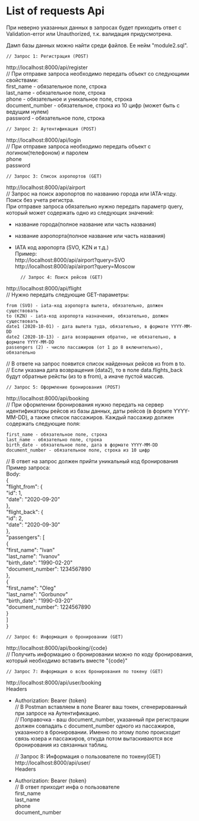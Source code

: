 # List of requests Api

При неверно указанных данных в запросах будет приходить ответ с Validation-error или Unauthorized, т.к. валидация придусмотрена.

Дамп базы данных можно найти среди файлов. Ее нейм "module2.sql".


	// Запрос 1: Регистрация (POST)  
http://localhost:8000/api/register  
// При отправке запроса необходимо передать объект со следующими свойствами:  
	first_name - обязательное поле, строка  
	last_name - обязательное поле, строка  
	phone - обязательное и уникальное поле, строка  
	document_number - обязательное, строка из 10 цифр (может быть с ведущим нулем)  
	password - обязательное поле, строка


	// Запрос 2: Аутентификация (POST)  
http://localhost:8000/api/login  
// При отправке запроса необходимо передать объект с логином(телефоном) и паролем  
	phone  
	password


	// Запрос 3: Список аэропортов (GET)  
http://localhost:8000/api/airport  
// Запрос на поиск аэропортов по названию города или IATA-коду. Поиск без учета регистра.  
При отправке запроса обязательно нужно передать параметр query, который может содержать одно из следующих значений:
- название города(полное название или часть названия)
- название аэропорта(полное название или часть названия)
- IATA код аэропорта (SVO, KZN и т.д.)  
	Пример:  
	http://localhost:8000/api/airport?query=SVO  
	http://localhost:8000/api/airport?query=Moscow


		// Запрос 4: Поиск рейсов (GET)  
http://localhost:8000/api/flight  
// Нужно передать следующие GET-параметры:  

	from (SVO) - iata-код аэропорта вылета, обязательно, должен существовать  
	to (KZN) - iata-код аэропорта назначения, обязательно, должен существовать  
	date1 (2020-10-01) - дата вылета туда, обязательно, в формате YYYY-MM-DD  
	date2 (2020-10-13) - дата возвращения обратно, не обязательно, в формате YYYY-MM-DD  
	passengers (2) - число пассажиров (от 1 до 8 включительно), обязательно  

// В ответе на запрос появится список найденных рейсов из from в to.  
// Если указана дата возвращения (data2), то в поле data.flights_back будут обратные рейсты (из to в from), а иначе пустой массив.


	// Запрос 5: Оформление бронирования (POST)  
http://localhost:8000/api/booking  
// При оформлении бронирования нужно передать на сервер идентификаторы рейсов из базы данных, даты рейсов (в формте YYYY-MM-DD), а также список пассажиров. Каждый пассажир должен содержать следующие поля:  

	first_name - обязательное поле, строка  
	last_name - обязательно поле, строка  
	birth_date - обязательное поле, дата в формате YYYY-MM-DD  
	document_number - обязательное поле, строка из 10 цифр  

// В ответ на запрос должен прийти уникальный код бронирования  
Пример запроса:  
Body:  
{  
	"flight_from": {  
		   "id": 1,  
		   "date": "2020-09-20"  
	},  
	"flight_back": {  
		   "id": 2,  
		   "date": "2020-09-30"  
	},  
	"passengers": [  
		{  
			   "first_name": "Ivan"  
			   "last_name": "Ivanov"  
			   "birth_date": "1990-02-20"  
			   "document_number": 1234567890   
		},  
		{  
			   "first_name": "Oleg"  
			   "last_name": "Gorbunov"  
			   "birth_date": "1990-03-20"  
			   "document_number": 1224567890   
		}  
	]  
}


	// Запрос 6: Информация о бронировании (GET)  
http://localhost:8000/api/booking/{code}  
// Получить информацию о бронировании можно по коду бронирования,
который необходимо вставить вместе "{code}"


	// Запрос 7: Информация о всех бронирования по токену (GET)  
http://localhost:8000/api/user/booking  
Headers  
- Authorization: Bearer {token}   
// В Postman вставляем в поле Bearer ваш токен, сгенерированный при запросе на Аутентификацию.  
// Поправочка - ваш document_number, указанный при регистрации должен совпадать с document_number одного из пассажиров, указанного в бронировании. Именно по этому полю происходит связь юзера и пассажиров, откуда потом вытаскиваются все бронирования из связанных таблиц.

	// Запрос 8: Информация о пользователе по токену(GET)    
http://localhost:8000/api/user/  
Headers  
- Authorization: Bearer {token}  
// В ответ приходит инфа о пользователе  
	first_name  
	last_name  
	phone  
	document_number  